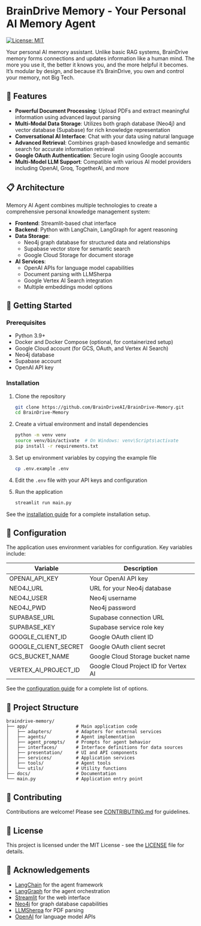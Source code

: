 # BrainDrive Memory - Your Personal AI Memory Agent

[![License: MIT](https://img.shields.io/badge/License-MIT-yellow.svg)](https://opensource.org/licenses/MIT)

Your personal AI memory assistant. Unlike basic RAG systems, BrainDrive memory forms connections and updates information like a human mind. The more you use it, the better it knows you, and the more helpful it becomes. It’s modular by design, and because it’s BrainDrive, you own and control your memory, not Big Tech.

## 🌟 Features

- **Powerful Document Processing**: Upload PDFs and extract meaningful information using advanced layout parsing
- **Multi-Modal Data Storage**: Utilizes both graph database (Neo4j) and vector database (Supabase) for rich knowledge representation
- **Conversational AI Interface**: Chat with your data using natural language
- **Advanced Retrieval**: Combines graph-based knowledge and semantic search for accurate information retrieval
- **Google OAuth Authentication**: Secure login using Google accounts
- **Multi-Model LLM Support**: Compatible with various AI model providers including OpenAI, Groq, TogetherAI, and more

## 📋 Architecture

Memory AI Agent combines multiple technologies to create a comprehensive personal knowledge management system:

- **Frontend**: Streamlit-based chat interface
- **Backend**: Python with LangChain, LangGraph for agent reasoning
- **Data Storage**:
  - Neo4j graph database for structured data and relationships
  - Supabase vector store for semantic search
  - Google Cloud Storage for document storage
- **AI Services**:
  - OpenAI APIs for language model capabilities
  - Document parsing with LLMSherpa
  - Google Vertex AI Search integration
  - Multiple embeddings model options

## 🚀 Getting Started

### Prerequisites

- Python 3.9+
- Docker and Docker Compose (optional, for containerized setup)
- Google Cloud account (for GCS, OAuth, and Vertex AI Search)
- Neo4j database
- Supabase account
- OpenAI API key

### Installation

1. Clone the repository
   ```bash
   git clone https://github.com/BrainDriveAI/BrainDrive-Memory.git
   cd BrainDrive-Memory
   ```

2. Create a virtual environment and install dependencies
   ```bash
   python -m venv venv
   source venv/bin/activate  # On Windows: venv\Scripts\activate
   pip install -r requirements.txt
   ```

3. Set up environment variables by copying the example file
   ```bash
   cp .env.example .env
   ```

4. Edit the `.env` file with your API keys and configuration

5. Run the application
   ```bash
   streamlit run main.py
   ```

See the [installation guide](docs/installation.md) for a complete installation setup.

## 🔧 Configuration

The application uses environment variables for configuration. Key variables include:

| Variable             | Description                           |
|----------------------|---------------------------------------|
| OPENAI_API_KEY       | Your OpenAI API key                   |
| NEO4J_URL            | URL for your Neo4j database           |
| NEO4J_USER           | Neo4j username                        |
| NEO4J_PWD            | Neo4j password                        |
| SUPABASE_URL         | Supabase connection URL               |
| SUPABASE_KEY         | Supabase service role key             |
| GOOGLE_CLIENT_ID     | Google OAuth client ID                |
| GOOGLE_CLIENT_SECRET | Google OAuth client secret            |
| GCS_BUCKET_NAME      | Google Cloud Storage bucket name      |
| VERTEX_AI_PROJECT_ID | Google Cloud Project ID for Vertex AI |

See the [configuration guide](docs/configuration.md) for a complete list of options.

## 🧩 Project Structure

```
braindrive-memory/
├── app/                  # Main application code
│   ├── adapters/         # Adapters for external services
│   ├── agents/           # Agent implementation
│   ├── agent_prompts/    # Prompts for agent behavior
│   ├── interfaces/       # Interface definitions for data sources
│   ├── presentation/     # UI and API components
│   ├── services/         # Application services
│   ├── tools/            # Agent tools
│   └── utils/            # Utility functions
├── docs/                 # Documentation
└── main.py               # Application entry point
```

## 🤝 Contributing

Contributions are welcome! Please see [CONTRIBUTING.md](docs/contributing.md) for guidelines.

## 📄 License

This project is licensed under the MIT License - see the [LICENSE](LICENSE) file for details.

## 🙏 Acknowledgements

- [LangChain](https://github.com/langchain-ai/langchain) for the agent framework
- [LangGraph](https://github.com/langchain-ai/langgraph) for the agent orchestration
- [Streamlit](https://streamlit.io/) for the web interface
- [Neo4j](https://neo4j.com/) for graph database capabilities
- [LLMSherpa](https://github.com/nlmatics/nlm-ingestor) for PDF parsing
- [OpenAI](https://openai.com/) for language model APIs
